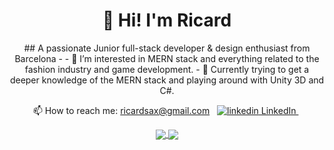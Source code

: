 <h1 align="center" ;>👋 Hi! I'm Ricard</h1>
<div align="center">
## A passionate Junior full-stack developer & design enthusiast from Barcelona -
- 👀 I’m interested in MERN stack and everything related to the fashion industry
  and game development. 
- 🌱 Currently trying to get a deeper knowledge of the MERN stack and playing around with Unity 3D and C#. 

<p>
  📫 How to reach me:
  <a href=" ricardsax@gmail.com" rel="nofollow noreferrer">
    ricardsax@gmail.com</a
  >
  &nbsp;
  <a href="https://www.linkedin.com/[removed]" rel="nofollow noreferrer">
    <img src="https://i.stack.imgur.com/gVE0j.png" alt="linkedin" /> LinkedIn
  </a>
  &nbsp;
</p>
  </div>
<div align="center">
<a href="https://github.com/anuraghazra/github-readme-stats">
  <img align="center" src="https://github-readme-stats.vercel.app/api?username=RicardVillalba&count_private=true&hide=contribs,issues&show_icons=true&theme=graywhite" />
</a>

<a href="https://github.com/anuraghazra/github-readme-stats" align="center">
  <img align="center" src="https://github-readme-stats.vercel.app/api/top-langs/?username=anuraghazra&langs_count=6&layout=compact&hide=rust,shell,GLSL,assembly,objective-c" />
</a>
</div>






